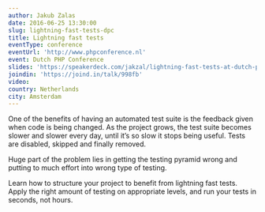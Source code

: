 ```yaml
---
author: Jakub Zalas
date: 2016-06-25 13:30:00
slug: lightning-fast-tests-dpc
title: Lightning fast tests
eventType: conference
eventUrl: 'http://www.phpconference.nl'
event: Dutch PHP Conference
slides: 'https://speakerdeck.com/jakzal/lightning-fast-tests-at-dutch-php-conference'
joindin: 'https://joind.in/talk/998fb'
video:
country: Netherlands
city: Amsterdam
---
```


One of the benefits of having an automated test suite is the feedback given when code is being changed. As the project grows, the test suite becomes slower and slower every day, until it’s so slow it stops being useful. Tests are disabled, skipped and finally removed.

Huge part of the problem lies in getting the testing pyramid wrong and putting to much effort into wrong type of testing.

Learn how to structure your project to benefit from lightning fast tests. Apply the right amount of testing on appropriate levels, and run your tests in seconds, not hours.
